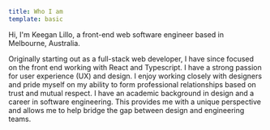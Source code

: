```yaml
title: Who I am
template: basic
```
Hi, I'm Keegan Lillo, a front-end web software engineer based in Melbourne,
Australia.

Originally starting out as a full-stack web developer, I have since focused on
the front end working with React and Typescript. I have a strong passion for
user experience (UX) and design. I enjoy working closely with designers and
pride myself on my ability to form professional relationships based on trust and
mutual respect. I have an academic background in design and a career in software
engineering. This provides me with a unique perspective and allows me to help
bridge the gap between design and engineering teams.